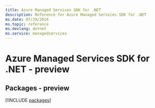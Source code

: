 ```yaml
---
title: Azure Managed Services SDK for .NET
description: Reference for Azure Managed Services SDK for .NET
ms.date: 07/29/2024
ms.topic: reference
ms.devlang: dotnet
ms.service: managedservices
---
```

# Azure Managed Services SDK for .NET - preview
## Packages - preview
[!INCLUDE [packages](managed-services-index.md)]